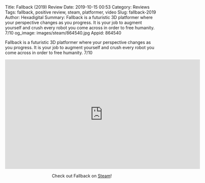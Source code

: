 Title: Fallback (2019) Review
Date: 2019-10-15 00:53
Category: Reviews
Tags: fallback, positive review, steam, platformer, video
Slug: fallback-2019
Author: Hexadigital
Summary: Fallback is a futuristic 3D platformer where your perspective changes as you progress. It is your job to augment yourself and crush every robot you come across in order to free humanity. 7/10
og_image: images/steam/864540.jpg
Appid: 864540

Fallback is a futuristic 3D platformer where your perspective changes as you progress. It is your job to augment yourself and crush every robot you come across in order to free humanity. 7/10

<center><iframe src="https://www.youtube.com/embed/CUy9yZEdTlY?feature=oembed" allow="accelerometer; autoplay; encrypted-media; gyroscope; picture-in-picture" width="640" height="360" frameborder="0"></iframe>

Check out Fallback on [Steam](https://store.steampowered.com/app/864540/?curator_clanid=34633900)!</center>